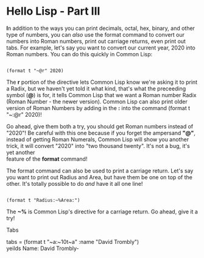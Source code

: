 # Hello Lisp - Part III


**I**n addition to the ways you can print decimals, octal, hex, binary, and other type of numbers, you can *also* use the format command to 
convert our numbers into Roman numbers, print out carriage returns, even print out tabs. For example, let's say you want to convert our current year,
2020 into Roman numbers. You can do this quickly in Common Lisp:

```

(format t "~@r" 2020)

```

The **r** portion of the directive lets Common Lisp know we're asking it to print a Radix, but we haven't yet told it what kind, that's what the 
preceeding symbol (**@**) is for, it tells Common Lisp that we want a Roman number Radix (Roman Number - the newer version). Common Lisp can 
also print older version of Roman Numbers by adding in the **:** into the command (format t "~:@r" 2020)!

Go ahead, give them both a try, you should get Roman numbers instead of "2020"! Be careful with this one because if you forget the ampersand **"@"**, instead
of getting Roman Numerals, Common Lisp will show you another trick, it will convert "2020" into "two thousand twenty". It's not a bug, it's yet another  
feature of the **format** command!

The format command can also be used to print a carriage return. Let's say you want to print out Radius and Area, but have them be one on top of the other.
It's totally possible to do *and* have it all one line!

```

(format t "Radius:~%Area:")

```
The **~%** is Common Lisp's directive for a carriage return. Go ahead, give it a try!


Tabs



tabs = (format t "~a:~10t~a" :name "David Trombly")  
yeilds  Name:     David Trombly-
